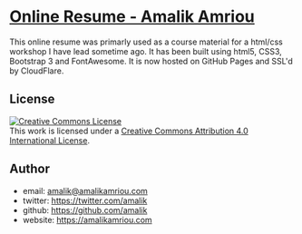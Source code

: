 # [Online Resume - Amalik Amriou](https://amalikamriou.com)
This online resume was primarly used as a course material for a html/css workshop I have lead sometime ago. It has been built using html5, CSS3, Bootstrap 3 and FontAwesome. It is now hosted on GitHub Pages and SSL'd by CloudFlare.
## License
<a rel="license" href="https://creativecommons.org/licenses/by-nc-sa/4.0/"><img alt="Creative Commons License" style="border-width:0" src="https://licensebuttons.net/l/by-nc-sa/3.0/88x31.png" /></a><br />This work is licensed under a <a rel="license" href="http://creativecommons.org/licenses/by/4.0/">Creative Commons Attribution 4.0 International License</a>.
## Author
- email: amalik@amalikamriou.com
- twitter: https://twitter.com/amalik
- github: https://github.com/amalik
- website: https://amalikamriou.com

